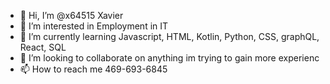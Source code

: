 - 👋 Hi, I’m @x64515 Xavier
- 👀 I’m interested in Employment in IT
- 🌱 I’m currently learning Javascript, HTML, Kotlin, Python, CSS, graphQL, React, SQL
- 💞️ I’m looking to collaborate on anything im trying to gain more experienc
- 📫 How to reach me 469-693-6845

<!---
x64515/x64515 is a ✨ special ✨ repository because its `README.md` (this file) appears on your GitHub profile.
You can click the Preview link to take a look at your changes.
--->
